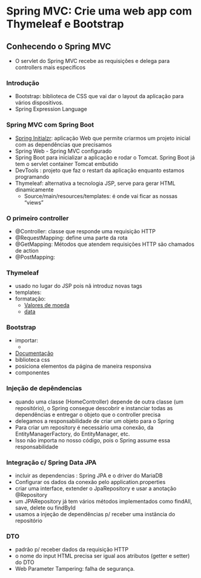 # Spring MVC: Crie uma web app com Thymeleaf e Bootstrap 

## Conhecendo o Spring MVC
- O servlet do Spring MVC recebe as requisições e delega para controllers mais específicos

### Introdução
- Bootstrap: biblioteca de CSS que vai dar o layout da aplicação para vários dispositivos.
- Spring Expression Language

### Spring MVC com Spring Boot
- [Spring Initialzr](start.spring.io): aplicação Web que permite criarmos um projeto inicial com as dependências que precisamos 
- Spring Web - Spring MVC configurado
- Spring Boot para inicializar a aplicação e rodar o Tomcat. Spring Boot já tem o servlet container Tomcat embutido
- DevTools : projeto que faz o restart da aplicação enquanto estamos programando
- Thymeleaf: alternativa a tecnologia JSP, serve para gerar HTML dinamicamente
	- Source/main/resources/templates:  é onde vai ficar as nossas “views” 

### O primeiro controller
- @Controller: classe que responde uma requisição HTTP
- @RequestMapping: define uma parte da rota
- @GetMapping: Métodos que atendem requisições HTTP são chamados de action
- @PostMapping: 

### Thymeleaf
- usado no lugar do JSP pois nã introduz novas tags
- templates:
- formatação:
	- [Valores de moeda](https://www.thymeleaf.org/doc/tutorials/3.0/usingthymeleaf.html#numbers)
	- [data](https://www.thymeleaf.org/doc/tutorials/3.0/usingthymeleaf.html#calendars) 

### Bootstrap
- importar:
	- <link href="https://cdn.jsdelivr.net/npm/bootstrap@5.1.3/dist/css/bootstrap.min.css" rel="stylesheet" integrity="sha384-1BmE4kWBq78iYhFldvKuhfTAU6auU8tT94WrHftjDbrCEXSU1oBoqyl2QvZ6jIW3" crossorigin="anonymous">
- [Documentação](https://getbootstrap.com/docs/5.1/getting-started/introduction/)
- biblioteca css
- posiciona elementos da página de maneira responsiva
- componentes

### Injeção de depêndencias
- quando uma classe (HomeController) depende de outra classe (um repositório), o Spring consegue descobrir e instanciar todas as dependências e entregar o objeto que o controller precisa
- delegamos a responsabilidade de criar um objeto para o Spring
- Para criar um repository é necessário uma conexão, da EntityManagerFactory, do EntityManager, etc. 
- Isso não importa no nosso código, pois o Spring assume essa responsabilidade

### Integração c/ Spring Data JPA
- incluir as dependencias : Spring JPA e o driver do MariaDB
- Configurar os dados da conexão pelo application.properties
- criar uma interface, extender o JpaRepository e usar a anotação @Repository
- um JPARepository já tem vários métodos implementados como findAll, save, delete ou findById
- usamos a injeção de dependências p/ receber uma instância do repositório

 ### DTO
 - padrão p/ receber dados da requisição HTTP
 - o nome do input HTML precisa ser igual aos atributos (getter e setter) do DTO
 - Web Parameter Tampering: falha de segurança. 
